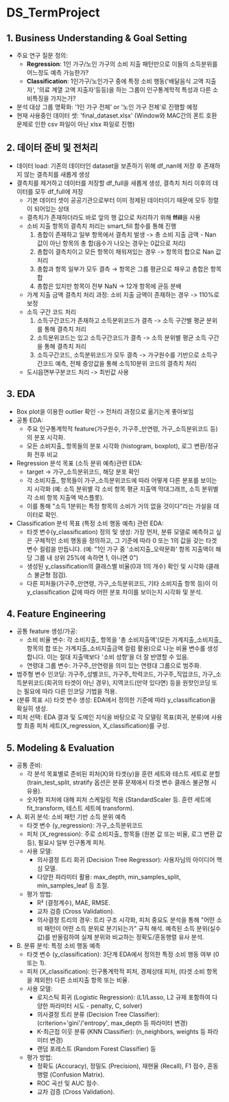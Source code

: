 # DS_TermProject

## 1. Business Understanding & Goal Setting
- 주요 연구 질문 정의:
  - **Regression**: 1인 가구/노인 가구의 소비 지출 패턴만으로 이들의 소득분위를 어느정도 예측 가능한가?
  - **Classification**: 1인가구/노인가구 중에 특정 소비 행동('배달음식 고액 지출자', '의료 계열 고액 지출자'등등)을 하는 그룹이 인구통계학적 특성과 다른 소비특징을 가지는가?
- 분석 대상 그룹 명확화: '1인 가구 전체' or '노인 가구 전체'로 진행할 예정
- 현재 사용중인 데이터 셋: 'final_dataset.xlsx' (Window와 MAC간의 폰트 호환 문제로 인한 csv 파일이 아닌 xlsx 파일로 진행)

## 2. 데이터 준비 및 전처리
- 데이터 load: 기존의 데이터인 dataset을 보존하기 위해 df_nan에 저장 후 존재하지 않는 결측치를 새롭게 생성
- 결측치를 제거하고 데이터를 저장할 df_full을 새롭게 생성, 결측치 처리 이후의 데이터를 모두 df_full에 저장
  - 기본 데이터 셋이 공공기관으로부터 이미 정제된 데이터이기 때문에 모두 정렬이 되어있는 상태
  - 결측치가 존재하더라도 바로 앞의 행 값으로 처리하기 위해 **ffill**을 사용
  - 소비 지출 항목의 결측치 처리는 smart_fill 함수를 통해 진행
    1. 총합이 존재하고 일부 항목에서 결측치 발생 -> 총 소비 지출 금액 - Nan 값이 아닌 항목의 총 합(음수가 나오는 경우는 0값으로 처리)
    2. 총합이 결측치이고 모든 항목이 채워져있는 경우 -> 항목의 합으로 Nan 값 처리
    3. 총합과 항목 일부가 모두 결측 → 항목은 그룹 평균으로 채우고 총합은 항목합
    4. 총합은 있지만 항목이 전부 NaN → 12개 항목에 균등 분배
  - 가계 지출 금액 결측치 처리 과정: 소비 지출 금액이 존재하는 경우 -> 110%로 보정
  - 소득 구간 코드 처리
    1. 소득구간코드가 존재하고 소득분위코드가 결측 -> 소득 구간별 평균 분위를 통해 결측치 처리
    2. 소득분위코드는 있고 소득구간코드가 결측 -> 소득 분위별 평균 소득 구간을 통해 결측치 처리
    3. 소득구간코드, 소득분위코드가 모두 결측 -> 가구원수를 기반으로 소득구간코드 예측, 전체 중앙값을 통해 소득10분위 코드의 결측치 처리
  - 도시읍면부구분코드 처리 -> 최빈값 사용

## 3. EDA 
- Box plot을 이용한 outlier 확인 -> 전처리 과정으로 옮기는게 좋아보임
- 공통 EDA:
  - 주요 인구통계학적 feature(가구원수, 가구주_만연령, 가구_소득분위코드 등)의 분포 시각화.
  - 모든 소비지출_ 항목들의 분포 시각화 (histogram, boxplot), 로그 변환/정규화 전후 비교
- Regression 분석 목표 (소득 분위 예측)관련 EDA:
  - target -> 가구_소득분위코드, 해당 분포 확인
  - 각 소비지출_ 항목들이 가구_소득분위코드에 따라 어떻게 다른 분포를 보이는지 시각화 (예: 소득 분위별 각 소비 항목 평균 지출액 막대그래프, 소득 분위별 각 소비 항목 지출액 박스플롯).
  - 이를 통해 "소득 1분위는 특정 항목의 소비가 거의 없을 것이다"라는 가설을 데이터로 확인.
- Classification 분석 목표 (특정 소비 행동 예측) 관련 EDA:
   - 타겟 변수(y_classification) 정의 및 생성: 가장 먼저, 분류 모델로 예측하고 싶은 구체적인 소비 행동을 정의하고, 그 기준에 따라 0 또는 1의 값을 갖는 타겟 변수 컬럼을 만듭니다. (예: "1인 가구 중 '소비지출_오락문화' 항목 지출액이 해당 그룹 내 상위 25%에 속하면 1, 아니면 0")
   - 생성된 y_classification의 클래스별 비율(0과 1의 개수) 확인 및 시각화 (클래스 불균형 점검).
   - 다른 피처들(가구주_만연령, 가구_소득분위코드, 기타 소비지출 항목 등)이 이 y_classification 값에 따라 어떤 분포 차이를 보이는지 시각화 및 분석.
   
## 4. Feature Engineering
- 공통 feature 생성/가공:
  - 소비 비율 변수: 각 소비지출_ 항목을 '총 소비지출액'(모든 가계지출_소비지출_ 항목의 합 또는 가계지출_소비지출금액 컬럼 활용)으로 나눈 비율 변수를 생성합니다. 이는 절대 지출액보다 '소비 성향'을 더 잘 반영할 수 있음.
  - 연령대 그룹 변수: 가구주_만연령을 의미 있는 연령대 그룹으로 범주화.
- 범주형 변수 인코딩: 가구주_성별코드, 가구주_학력코드, 가구주_직업코드, 가구_소득분위코드(회귀의 타겟이 아닌 경우), 지역코드(만약 있다면) 등을 원핫인코딩 또는 필요에 따라 다른 인코딩 기법을 적용.
- (분류 목표 시) 타겟 변수 생성: EDA에서 정의한 기준에 따라 y_classification을 확실히 생성.
- 피처 선택: EDA 결과 및 도메인 지식을 바탕으로 각 모델링 목표(회귀, 분류)에 사용할 최종 피처 세트(X_regression, X_classification)를 구성.

## 5. Modeling & Evaluation
- 공통 준비:
  - 각 분석 목표별로 준비된 피처(X)와 타겟(y)을 훈련 세트와 테스트 세트로 분할 (train_test_split, stratify 옵션은 분류 문제에서 타겟 변수 클래스 불균형 시 유용).
  - 숫자형 피처에 대해 피처 스케일링 적용 (StandardScaler 등. 훈련 세트에 fit_transform, 테스트 세트에 transform).
- A. 회귀 분석: 소비 패턴 기반 소득 분위 예측
  - 타겟 변수 (y_regression): 가구_소득분위코드
  - 피처 (X_regression): 주로 소비지출_ 항목들 (원본 값 또는 비율, 로그 변환 값 등), 필요시 일부 인구통계 피처.
  - 사용 모델:
    - 의사결정 트리 회귀 (Decision Tree Regressor): 사용자님의 아이디어 핵심 모델.
    - 다양한 파라미터 활용: max_depth, min_samples_split, min_samples_leaf 등 조절.
  - 평가 방법:
    - R² (결정계수), MAE, RMSE.
    - 교차 검증 (Cross Validation).
    - 의사결정 트리의 경우: 트리 구조 시각화, 피처 중요도 분석을 통해 "어떤 소비 패턴이 어떤 소득 분위로 분기되는가" 규칙 해석. 예측된 소득 분위(실수값)를 반올림하여 실제 분위와 비교하는 정확도/혼동행렬 유사 분석.
- B. 분류 분석: 특정 소비 행동 예측
  - 타겟 변수 (y_classification): 3단계 EDA에서 정의한 특정 소비 행동 여부 (0 또는 1).
  - 피처 (X_classification): 인구통계학적 피처, 경제상태 피처, (타겟 소비 항목을 제외한) 다른 소비지출 항목 또는 비율.
  - 사용 모델:
    - 로지스틱 회귀 (Logistic Regression): (L1/Lasso, L2 규제 포함하여 다양한 파라미터 시도 - penalty, C, solver)
    - 의사결정 트리 분류 (Decision Tree Classifier): (criterion='gini'/'entropy', max_depth 등 파라미터 변경)
    - K-최근접 이웃 분류 (KNN Classifier): (n_neighbors, weights 등 파라미터 변경)
    - 랜덤 포레스트 (Random Forest Classifier) 등
  - 평가 방법:
    - 정확도 (Accuracy), 정밀도 (Precision), 재현율 (Recall), F1 점수, 혼동 행렬 (Confusion Matrix).
    - ROC 곡선 및 AUC 점수.
    - 교차 검증 (Cross Validation).
